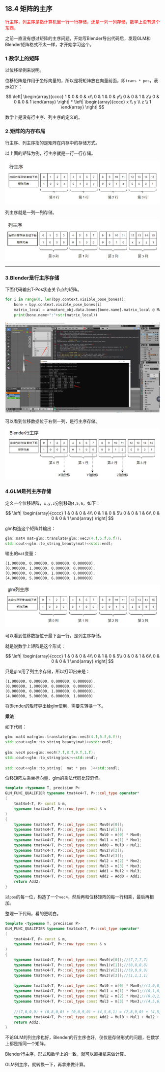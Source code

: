 ﻿## 18.4 矩阵的主序

<font color=red>行主序，列主序是指计算机里一行一行存储，还是一列一列存储，数学上没有这个东西。</font>

之前一直没有想过矩阵的主序问题，开始写Blender导出代码后，发现GLM和Blender矩阵格式不太一样，才开始学习这个。

### 1.数学上的矩阵

以位移举例来说明。

位移矩阵是作用于坐标向量的，所以是将矩阵放在向量前面，即`trans * pos`，表示如下：

$$
\left|
\begin{array}{cccc}
    1  &  0   & 0 & x\\
    0  &  1   & 0 & y\\ 
    0  &  0   & 1 & z\\ 
    0  &  0   & 0 & 1
\end{array}
\right| * \left|
\begin{array}{cccc} 
    x \\ 
    y \\ 
    z \\ 
    1
\end{array}
\right|
$$


数学上是没有行主序、列主序的定义的。

### 2.矩阵的内存布局

行主序、列主序指的是矩阵在内存中的存储方式。

以上面的矩阵为例，行主序就是一行一行存储。

![](../../imgs/skeleton_animation/matrix/row.jpg)

列主序就是一列一列存储。

![](../../imgs/skeleton_animation/matrix/column.jpg)

---


### 3.Blender是行主序存储

下面代码输出T-Pos状态关节点的矩阵。

```python
for i in range(0, len(bpy.context.visible_pose_bones)):
    bone = bpy.context.visible_pose_bones[i]
    matrix_local = armature_obj.data.bones[bone.name].matrix_local @ Matrix.Rotation(radians(-90), 4, "X")
    print(bone.name+":"+str(matrix_local))
```

![](../../imgs/skeleton_animation/glm_blender_matrix/blender_matrix.jpg)

可以看到位移数据位于右侧一列，是行主序存储。

![](../../imgs/skeleton_animation/matrix/blender_row.jpg)

### 4.GLM是列主序存储

定义一个位移矩阵，`x,y,z`分别移动`4,5,6`，如下：

$$
\left|
\begin{array}{cccc}
    1  &  0   & 0 & 4\\
    0  &  1   & 0 & 5\\ 
    0  &  0   & 1 & 6\\ 
    0  &  0   & 0 & 1
\end{array}
\right|
$$

glm构造这个矩阵并输出：

```c++
glm::mat4 mat=glm::translate(glm::vec3(4.f,5.f,6.f));
std::cout<<glm::to_string_beauty(mat)<<std::endl;
```

输出的`mat`变量：

```text
(1.000000, 0.000000, 0.000000, 0.000000),
(0.000000, 1.000000, 0.000000, 0.000000),
(0.000000, 0.000000, 1.000000, 0.000000),
(4.000000, 5.000000, 6.000000, 1.000000)
```

![](../../imgs/skeleton_animation/matrix/glm_column.jpg)

可以看到位移数据位于最下面一行，是列主序存储。

就是说数学上矩阵是这个形式：

$$
\left|
\begin{array}{cccc}
    1  &  0   & 0 & 4\\
    0  &  1   & 0 & 5\\ 
    0  &  0   & 1 & 6\\ 
    0  &  0   & 0 & 1
\end{array}
\right|
$$

只是glm用了列主序存储，所以打印出来是：

```text
(1.000000, 0.000000, 0.000000, 0.000000),
(0.000000, 1.000000, 0.000000, 0.000000),
(0.000000, 0.000000, 1.000000, 0.000000),
(4.000000, 5.000000, 6.000000, 1.000000)
```

将Blender的矩阵导出给glm使用，需要先转换一下。

<b>乘法</b>

如下代码：

```c++
glm::mat4 mat=glm::translate(glm::vec3(4.f,5.f,6.f));
std::cout<<glm::to_string_beauty(mat)<<std::endl;

glm::vec4 pos=glm::vec4(7.f,8.f,9.f,1.f);
std::cout<<glm::to_string(pos)<<std::endl;

std::cout<<glm::to_string(  mat * pos  )<<std::endl;
```

位移矩阵左乘坐标向量，glm的乘法代码比较奇怪。

```c++
template <typename T, precision P>
GLM_FUNC_QUALIFIER typename tmat4x4<T, P>::col_type operator*
(
	tmat4x4<T, P> const & m,
	typename tmat4x4<T, P>::row_type const & v
)
{
	typename tmat4x4<T, P>::col_type const Mov0(v[0]);
	typename tmat4x4<T, P>::col_type const Mov1(v[1]);
	typename tmat4x4<T, P>::col_type const Mul0 = m[0] * Mov0;
	typename tmat4x4<T, P>::col_type const Mul1 = m[1] * Mov1;
	typename tmat4x4<T, P>::col_type const Add0 = Mul0 + Mul1;
	typename tmat4x4<T, P>::col_type const Mov2(v[2]);
	typename tmat4x4<T, P>::col_type const Mov3(v[3]);
	typename tmat4x4<T, P>::col_type const Mul2 = m[2] * Mov2;
	typename tmat4x4<T, P>::col_type const Mul3 = m[3] * Mov3;
	typename tmat4x4<T, P>::col_type const Add1 = Mul2 + Mul3;
	typename tmat4x4<T, P>::col_type const Add2 = Add0 + Add1;
	return Add2;
}
```

以`pos`的每一位，构造了一个`vec4`，然后再和位移矩阵的每一行相乘，最后再相加。

整理一下代码，看的更明白。

```c++
template <typename T, precision P>
GLM_FUNC_QUALIFIER typename tmat4x4<T, P>::col_type operator*
(
	tmat4x4<T, P> const & m,
	typename tmat4x4<T, P>::row_type const & v
)
{
    typename tmat4x4<T, P>::col_type const Mov0(v[0]);//(7,7,7,7)
    typename tmat4x4<T, P>::col_type const Mov1(v[1]);//(8,8,8,8)
    typename tmat4x4<T, P>::col_type const Mov2(v[2]);//(9,9,9,9)
    typename tmat4x4<T, P>::col_type const Mov3(v[3]);//(1,1,1,1)

    typename tmat4x4<T, P>::col_type const Mul0 = m[0] * Mov0;//(1,0,0,0) * (7,7,7,7) = (7,0,0,0)
    typename tmat4x4<T, P>::col_type const Mul1 = m[1] * Mov1;//(0,1,0,0) * (8,8,8,8) = (0,8,0,0)
    typename tmat4x4<T, P>::col_type const Mul2 = m[2] * Mov2;//(0,0,1,0) * (9,9,9,9) = (0,0,9,0)
    typename tmat4x4<T, P>::col_type const Mul3 = m[3] * Mov3;//(4,5,6,1) * (1,1,1,1) = (4,5,6,1)

    //(7,0,0,0) + (0,8,0,0) + (0,0,9,0) + (4,5,6,1) = (7,8,9,0) + (4,5,6,1)
    typename tmat4x4<T, P>::col_type const Add2 = Mul0 + Mul1 + Mul2 + Mul3;
    return Add2;
}
```

不论GLM的列主序也好，Blender的行主序也好，仅仅是存储形式的问题，在数学上都是指同一个矩阵。

Blender行主序，形式和数学上的一致，就可以直接拿来做计算。

GLM列主序，就转换一下，再拿来做计算。


